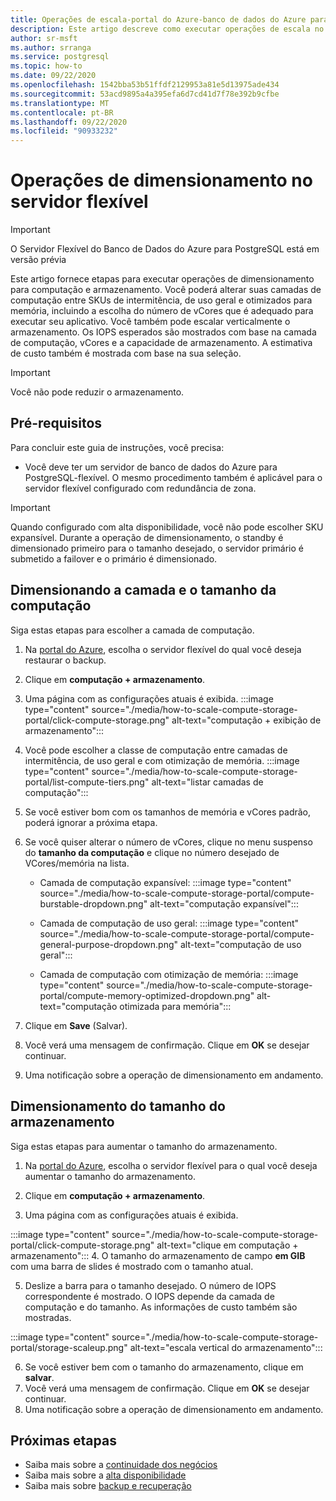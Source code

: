 ```yaml
---
title: Operações de escala-portal do Azure-banco de dados do Azure para PostgreSQL-servidor flexível
description: Este artigo descreve como executar operações de escala no banco de dados do Azure para PostgreSQL por meio do portal do Azure.
author: sr-msft
ms.author: srranga
ms.service: postgresql
ms.topic: how-to
ms.date: 09/22/2020
ms.openlocfilehash: 1542bba53b51ffdf2129953a81e5d13975ade434
ms.sourcegitcommit: 53acd9895a4a395efa6d7cd41d7f78e392b9cfbe
ms.translationtype: MT
ms.contentlocale: pt-BR
ms.lasthandoff: 09/22/2020
ms.locfileid: "90933232"
---
```

# <a name="scale-operations-in-flexible-server"></a>Operações de dimensionamento no servidor flexível

> [!IMPORTANT]
> O Servidor Flexível do Banco de Dados do Azure para PostgreSQL está em versão prévia

Este artigo fornece etapas para executar operações de dimensionamento para computação e armazenamento. Você poderá alterar suas camadas de computação entre SKUs de intermitência, de uso geral e otimizados para memória, incluindo a escolha do número de vCores que é adequado para executar seu aplicativo. Você também pode escalar verticalmente o armazenamento. Os IOPS esperados são mostrados com base na camada de computação, vCores e a capacidade de armazenamento. A estimativa de custo também é mostrada com base na sua seleção.

> [!IMPORTANT]
> Você não pode reduzir o armazenamento.

## <a name="pre-requisites"></a>Pré-requisitos

Para concluir este guia de instruções, você precisa:

-   Você deve ter um servidor de banco de dados do Azure para PostgreSQL-flexível. O mesmo procedimento também é aplicável para o servidor flexível configurado com redundância de zona.
> [!IMPORTANT]
> Quando configurado com alta disponibilidade, você não pode escolher SKU expansível. Durante a operação de dimensionamento, o standby é dimensionado primeiro para o tamanho desejado, o servidor primário é submetido a failover e o primário é dimensionado. 

## <a name="scaling-the-compute-tier-and-size"></a>Dimensionando a camada e o tamanho da computação

Siga estas etapas para escolher a camada de computação.
 
1.  Na [portal do Azure](https://portal.azure.com/), escolha o servidor flexível do qual você deseja restaurar o backup.

2.  Clique em **computação + armazenamento**.

3.  Uma página com as configurações atuais é exibida.
 :::image type="content" source="./media/how-to-scale-compute-storage-portal/click-compute-storage.png" alt-text="computação + exibição de armazenamento":::

4.  Você pode escolher a classe de computação entre camadas de intermitência, de uso geral e com otimização de memória.
   :::image type="content" source="./media/how-to-scale-compute-storage-portal/list-compute-tiers.png" alt-text="listar camadas de computação":::


5.  Se você estiver bom com os tamanhos de memória e vCores padrão, poderá ignorar a próxima etapa.

6.  Se você quiser alterar o número de vCores, clique no menu suspenso do **tamanho da computação** e clique no número desejado de VCores/memória na lista.
    
    - Camada de computação expansível: :::image type="content" source="./media/how-to-scale-compute-storage-portal/compute-burstable-dropdown.png" alt-text="computação expansível":::

    - Camada de computação de uso geral: :::image type="content" source="./media/how-to-scale-compute-storage-portal/compute-general-purpose-dropdown.png" alt-text="computação de uso geral":::

    - Camada de computação com otimização de memória: :::image type="content" source="./media/how-to-scale-compute-storage-portal/compute-memory-optimized-dropdown.png" alt-text="computação otimizada para memória":::

7.  Clique em **Save** (Salvar). 
8.  Você verá uma mensagem de confirmação. Clique em **OK** se desejar continuar. 
9.  Uma notificação sobre a operação de dimensionamento em andamento.


## <a name="scaling-storage-size"></a>Dimensionamento do tamanho do armazenamento

Siga estas etapas para aumentar o tamanho do armazenamento.

1.  Na [portal do Azure](https://portal.azure.com/), escolha o servidor flexível para o qual você deseja aumentar o tamanho do armazenamento.
2.  Clique em **computação + armazenamento**.

3.  Uma página com as configurações atuais é exibida.
   
:::image type="content" source="./media/how-to-scale-compute-storage-portal/click-compute-storage.png" alt-text="clique em computação + armazenamento":::
4.  O tamanho do armazenamento de campo **em GIB** com uma barra de slides é mostrado com o tamanho atual.

5.  Deslize a barra para o tamanho desejado. O número de IOPS correspondente é mostrado. O IOPS depende da camada de computação e do tamanho. As informações de custo também são mostradas. 

 :::image type="content" source="./media/how-to-scale-compute-storage-portal/storage-scaleup.png" alt-text="escala vertical do armazenamento":::

6.  Se você estiver bem com o tamanho do armazenamento, clique em **salvar**. 
7.  Você verá uma mensagem de confirmação. Clique em **OK** se desejar continuar. 
8.  Uma notificação sobre a operação de dimensionamento em andamento.

## <a name="next-steps"></a>Próximas etapas

-   Saiba mais sobre a [continuidade dos negócios](./concepts-business-continuity.md)
-   Saiba mais sobre a [alta disponibilidade](./concepts-high-availability.md)
-   Saiba mais sobre [backup e recuperação](./concepts-backup-restore.md)
